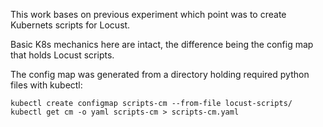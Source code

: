 This work bases on previous experiment which point was to create Kubernets scripts for Locust.

Basic K8s mechanics here are intact, the difference being the config map that holds Locust scripts.

The config map was generated from a directory holding required python files with kubectl:

```
kubectl create configmap scripts-cm --from-file locust-scripts/
kubectl get cm -o yaml scripts-cm > scripts-cm.yaml
```